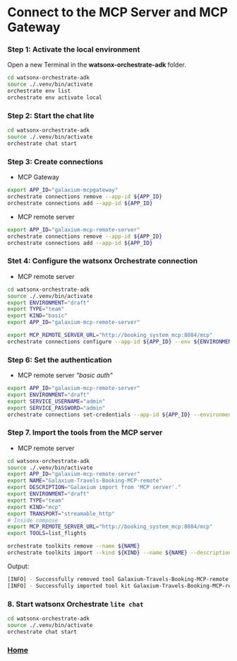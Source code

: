 # Connect to the MCP Server and MCP Gateway

### Step 1: Activate the local environment

Open a new Terminal in the **watsonx-orchestrate-adk** folder.

```sh
cd watsonx-orchestrate-adk
source ./.venv/bin/activate
orchestrate env list
orchestrate env activate local
```

### Step 2: Start the chat lite

```sh
cd watsonx-orchestrate-adk
source ./.venv/bin/activate
orchestrate chat start 
```

### Step 3: Create connections

* MCP Gateway

```sh
export APP_ID="galaxium-mcpgateway"
orchestrate connections remove --app-id ${APP_ID}
orchestrate connections add --app-id ${APP_ID}
```

* MCP remote server

```sh
export APP_ID="galaxium-mcp-remote-server"
orchestrate connections remove --app-id ${APP_ID}
orchestrate connections add --app-id ${APP_ID}
```

### Stet 4: Configure the watsonx Orchestrate connection

* MCP remote server

```sh
cd watsonx-orchestrate-adk
source ./.venv/bin/activate
export ENVIRONMENT="draft"
export TYPE="team"
export KIND="basic"
export APP_ID="galaxium-mcp-remote-server"

export MCP_REMOTE_SERVER_URL="http://booking_system_mcp:8084/mcp"
orchestrate connections configure --app-id ${APP_ID} --env ${ENVIRONMENT} --kind ${KIND} --type ${TYPE} --url ${MCP_REMOTE_SERVER_URL}
```

### Step 6: Set the authentication

* MCP remote server _"basic auth"_

```sh
export APP_ID="galaxium-mcp-remote-server"
export ENVIRONMENT="draft"
export SERVICE_USERNAME="admin"
export SERVICE_PASSWORD="admin"
orchestrate connections set-credentials --app-id ${APP_ID} --environment ${ENVIRONMENT} --username ${SERVICE_USERNAME} --password ${SERVICE_PASSWORD}
```

### Step 7. Import the tools from the MCP server

* MCP remote server

```sh
cd watsonx-orchestrate-adk
source ./.venv/bin/activate
export APP_ID="galaxium-mcp-remote-server"
export NAME="Galaxium-Travels-Booking-MCP-remote"
export DESCRIPTION="Galaxium import from 'MCP server'."
export ENVIRONMENT="draft"
export TYPE="team"
export KIND="mcp"
export TRANSPORT="streamable_http"
# Inside compose
export MCP_REMOTE_SERVER_URL="http://booking_system_mcp:8084/mcp"
export TOOLS=list_flights

orchestrate toolkits remove --name ${NAME}
orchestrate toolkits import --kind ${KIND} --name ${NAME} --description ${DESCRIPTION} --transport ${TRANSPORT} --tools=${TOOLS} --url ${MCP_REMOTE_SERVER_URL}
```

Output:

```sh
[INFO] - Successfully removed tool Galaxium-Travels-Booking-MCP-remote
[INFO] - Successfully imported tool kit Galaxium-Travels-Booking-MCP-remote
```

### 8. Start watsonx Orchestrate `lite chat`

```sh
cd watsonx-orchestrate-adk
source ./.venv/bin/activate
orchestrate chat start
```

### [Home](https://github.com/thomassuedbroecker/draft-galaxium-travels-mcp-compose-watsonx-orchestrate/blob/main/README.md)


